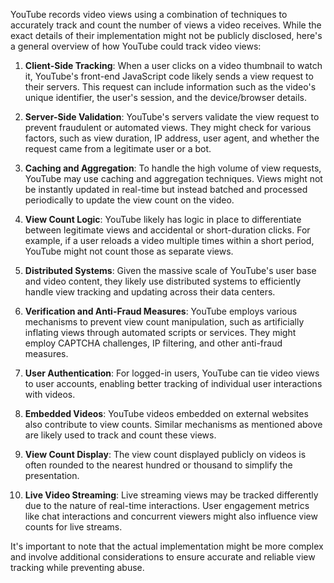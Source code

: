 YouTube records video views using a combination of techniques to accurately track and count the number of views a video receives. While the exact details of their implementation might not be publicly disclosed, here's a general overview of how YouTube could track video views:

1. **Client-Side Tracking**: When a user clicks on a video thumbnail to watch it, YouTube's front-end JavaScript code likely sends a view request to their servers. This request can include information such as the video's unique identifier, the user's session, and the device/browser details.

2. **Server-Side Validation**: YouTube's servers validate the view request to prevent fraudulent or automated views. They might check for various factors, such as view duration, IP address, user agent, and whether the request came from a legitimate user or a bot.

3. **Caching and Aggregation**: To handle the high volume of view requests, YouTube may use caching and aggregation techniques. Views might not be instantly updated in real-time but instead batched and processed periodically to update the view count on the video.

4. **View Count Logic**: YouTube likely has logic in place to differentiate between legitimate views and accidental or short-duration clicks. For example, if a user reloads a video multiple times within a short period, YouTube might not count those as separate views.

5. **Distributed Systems**: Given the massive scale of YouTube's user base and video content, they likely use distributed systems to efficiently handle view tracking and updating across their data centers.

6. **Verification and Anti-Fraud Measures**: YouTube employs various mechanisms to prevent view count manipulation, such as artificially inflating views through automated scripts or services. They might employ CAPTCHA challenges, IP filtering, and other anti-fraud measures.

7. **User Authentication**: For logged-in users, YouTube can tie video views to user accounts, enabling better tracking of individual user interactions with videos.

8. **Embedded Videos**: YouTube videos embedded on external websites also contribute to view counts. Similar mechanisms as mentioned above are likely used to track and count these views.

9. **View Count Display**: The view count displayed publicly on videos is often rounded to the nearest hundred or thousand to simplify the presentation.

10. **Live Video Streaming**: Live streaming views may be tracked differently due to the nature of real-time interactions. User engagement metrics like chat interactions and concurrent viewers might also influence view counts for live streams.

It's important to note that the actual implementation might be more complex and involve additional considerations to ensure accurate and reliable view tracking while preventing abuse.
